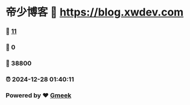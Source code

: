 # 帝少博客 :link: https://blog.xwdev.com 
### :page_facing_up: [11](https://blog.xwdev.com/tag.html) 
### :speech_balloon: 0 
### :hibiscus: 38800 
### :alarm_clock: 2024-12-28 01:40:11 
### Powered by :heart: [Gmeek](https://github.com/Meekdai/Gmeek)
